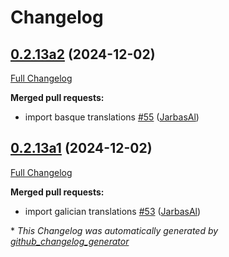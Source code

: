 # Changelog

## [0.2.13a2](https://github.com/OpenVoiceOS/ovos-skill-wolfie/tree/0.2.13a2) (2024-12-02)

[Full Changelog](https://github.com/OpenVoiceOS/ovos-skill-wolfie/compare/0.2.13...0.2.13a2)

**Merged pull requests:**

- import basque translations [\#55](https://github.com/OpenVoiceOS/ovos-skill-wolfie/pull/55) ([JarbasAl](https://github.com/JarbasAl))
## [0.2.13a1](https://github.com/OpenVoiceOS/ovos-skill-wolfie/tree/0.2.13a1) (2024-12-02)

[Full Changelog](https://github.com/OpenVoiceOS/ovos-skill-wolfie/compare/0.2.12...0.2.13a1)

**Merged pull requests:**

- import galician translations [\#53](https://github.com/OpenVoiceOS/ovos-skill-wolfie/pull/53) ([JarbasAl](https://github.com/JarbasAl))



\* *This Changelog was automatically generated by [github_changelog_generator](https://github.com/github-changelog-generator/github-changelog-generator)*
